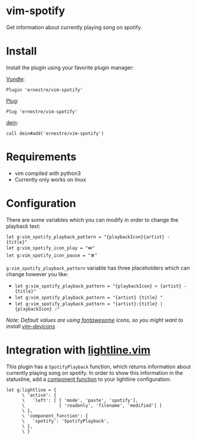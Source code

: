 # vim-spotify

Get information about currently playing song on spotify.

# Install
Install the plugin using your favorite plugin manager:

[Vundle](https://github.com/VundleVim/Vundle.vim):
```
Plugin 'ernestre/vim-spotify'
```
[Plug](https://github.com/junegunn/vim-plug):
```
Plug 'ernestre/vim-spotify'
```
[dein](https://github.com/Shougo/dein.vim):
```
call dein#add('ernestre/vim-spotify')
```


# Requirements
* vim compiled with python3
* Currently only works on linux

# Configuration
There are some variables which you can modify in order to change the playback text:

```vim
let g:vim_spotify_playback_pattern = "{playbackIcon}{artist} - {title}"
let g:vim_spotify_icon_play = "⏯️"
let g:vim_spotify_icon_pause = "⏸️"
```
`g:vim_spotify_playback_pattern` variable has three placeholders which can change however you like:
* `let g:vim_spotify_playback_pattern = "{playbackIcon} > {artist} - {title}"`
* `let g:vim_spotify_playback_pattern = "{artist} {title} "`
* `let g:vim_spotify_playback_pattern = "{artist}:{title} | {playbackIcon} 🎶"`

*Note: Default values are using [fontawesome](https://fontawesome.com/) icons, so you might want to install [vim-devicons](https://github.com/ryanoasis/vim-devicons)*

# Integration with [lightline.vim](https://github.com/itchyny/lightline.vim)

This plugin has a `SpotifyPlayback` function, which returns information about currently playing song on spotify.
In order to show this information in the statusline, add a [component function](https://github.com/itchyny/lightline.vim#advanced-configuration) to your lightline configuration:
```vim
let g:lightline = {
      \ 'active': {
      \   'left': [ [ 'mode', 'paste', 'spotify'],
      \             [ 'readonly', 'filename', 'modified'] ]
      \ },
      \ 'component_function': {
      \   'spotify': 'SpotifyPlayback',
      \ },
      \ }
```
